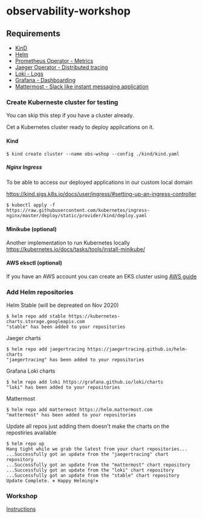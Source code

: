 # observability-workshop

## Requirements

- [KinD](https://kind.sigs.k8s.io/)
- [Helm](https://helm.sh/docs/intro/install/)
- [Prometheus Operator - Metrics](https://hub.helm.sh/charts/stable/prometheus-operator)
- [Jaeger Operator - Distributed tracing](https://hub.helm.sh/charts/jaegertracing/jaeger-operator)
- [Loki - Logs](https://hub.helm.sh/charts/loki/loki)
- [Grafana - Dashboarding](https://hub.helm.sh/charts/stable/grafana)
- [Mattermost - Slack like instant messaging application](https://hub.helm.sh/charts/mattermost/mattermost-team-edition)

### Create Kuberneste cluster for testing

You can skip this step if you have a cluster already.

Cet a Kubernetes cluster ready to deploy applications on it.

#### Kind

```shell
$ kind create cluster --name obs-wshop --config ./kind/kind.yaml
```

##### Nginx Ingress

To be able to access our deployed applications in our custom local domain

https://kind.sigs.k8s.io/docs/user/ingress/#setting-up-an-ingress-controller

```shell
$ kubectl apply -f https://raw.githubusercontent.com/kubernetes/ingress-nginx/master/deploy/static/provider/kind/deploy.yaml
```

#### Minikube (optional)

Another implementation to run Kubernetes locally
https://kubernetes.io/docs/tasks/tools/install-minikube/

#### AWS eksctl (optional)

If you have an AWS account you can create an EKS cluster using [AWS guide](https://docs.aws.amazon.com/eks/latest/userguide/create-cluster.html)


### Add Helm repositories

Helm Stable (will be depreated on Nov 2020)

```shell
$ helm repo add stable https://kubernetes-charts.storage.googleapis.com
"stable" has been added to your repositories
```

Jaeger charts

```shell
$ helm repo add jaegertracing https://jaegertracing.github.io/helm-charts
"jaegertracing" has been added to your repositories
```

Grafana Loki charts

```shell
$ helm repo add loki https://grafana.github.io/loki/charts
"loki" has been added to your repositories
```

Mattermost

```shell
$ helm repo add mattermost https://helm.mattermost.com
"mattermost" has been added to your repositories
```

Update all repos just adding them doesn't make the charts on the repostiries available

```shell
$ helm repo up
Hang tight while we grab the latest from your chart repositories...
...Successfully got an update from the "jaegertracing" chart repository
...Successfully got an update from the "mattermost" chart repository
...Successfully got an update from the "loki" chart repository
...Successfully got an update from the "stable" chart repository
Update Complete. ⎈ Happy Helming!⎈
```

### Workshop

[Instructions](./WORKSHOP.md)